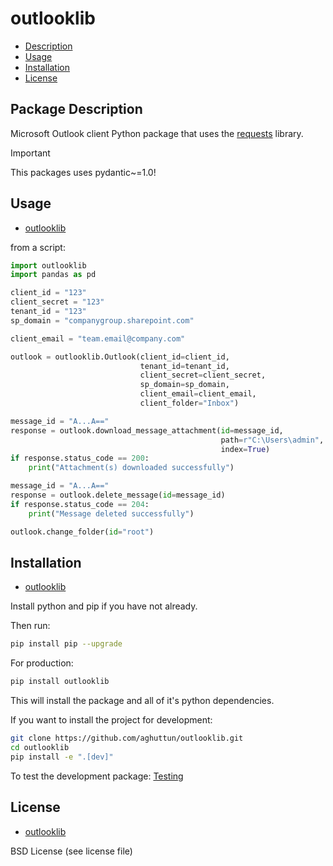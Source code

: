 # outlooklib

* [Description](#package-description)
* [Usage](#usage)
* [Installation](#installation)
* [License](#license)

## Package Description

Microsoft Outlook client Python package that uses the [requests](https://pypi.org/project/requests/) library.

> [!IMPORTANT]  
> This packages uses pydantic~=1.0!

## Usage

* [outlooklib](#outlooklib)

from a script:

```python
import outlooklib
import pandas as pd

client_id = "123"
client_secret = "123"
tenant_id = "123"
sp_domain = "companygroup.sharepoint.com"

client_email = "team.email@company.com"

outlook = outlooklib.Outlook(client_id=client_id, 
                             tenant_id=tenant_id, 
                             client_secret=client_secret,
                             sp_domain=sp_domain,
                             client_email=client_email,
                             client_folder="Inbox")
```

```python
message_id = "A...A=="
response = outlook.download_message_attachment(id=message_id, 
                                               path=r"C:\Users\admin", 
                                               index=True)
if response.status_code == 200:
    print("Attachment(s) downloaded successfully")
```

```python
message_id = "A...A=="
response = outlook.delete_message(id=message_id)
if response.status_code == 204:
    print("Message deleted successfully")
```

```python
outlook.change_folder(id="root")
```

## Installation

* [outlooklib](#outlooklib)

Install python and pip if you have not already.

Then run:

```bash
pip install pip --upgrade
```

For production:

```bash
pip install outlooklib
```

This will install the package and all of it's python dependencies.

If you want to install the project for development:

```bash
git clone https://github.com/aghuttun/outlooklib.git
cd outlooklib
pip install -e ".[dev]"
```

To test the development package: [Testing](#testing)

## License

* [outlooklib](#outlooklib)

BSD License (see license file)
